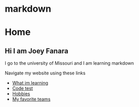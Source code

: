 # markdown
# Home 
## Hi I am Joey Fanara

I go to the university of Missouri and I am learning markdown

Navigate my website using these links

* [What im learning](./learning.md)
* [Code test](./code_test.md)
* [Hobbies](./hobby.md)
* [My favorite teams](./favsports.md)

